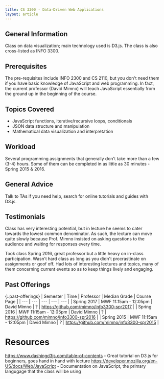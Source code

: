 ```yaml
---
title: CS 3300 - Data-Driven Web Applications
layout: article
---
```


## General Information

Class on data visualization; main technology used is D3.js. The class is also cross-listed as INFO 3300. 

## Prerequisites

The pre-requisites include INFO 2300 and CS 2110, but you don't need them if you have basic knowledge of JavaScript and web programming. In fact, the current professor (David Mimno) will teach JavaScript essentially from the ground up in the beginning of the course.

## Topics Covered

  - JavaScript functions, iterative/recursive loops, conditionals
  - JSON data structure and manipulation
  - Mathematical data visualization and interpretation

## Workload

Several programming assignments that generally don't take more than a few (3-4) hours. Some of them can be completed in as little as 30 minutes - Spring 2015 & 2016.

## General Advice

Talk to TAs if you need help, search for online tutorials and guides with D3.js.

## Testimonials

Class has very interesting potential, but in lecture he seems to cater towards the lowest common denominator. As such, the lecture can move quite slowly because Prof. Mimno insisted on asking questions to the audience and waiting for responses every time.

Took class Spring 2016, great professor but a little heavy on in-class participation. Wasn't hard class as long as you didn't procrastinate on assignments or goof off. Had lots of interesting lectures and topics, many of them concerning current events so as to keep things lively and engaging.

## Past Offerings

{:.past-offerings}
| Semester | Time | Professor | Median Grade | Course Page |
| --- | --- | --- | --- | --- |
| Spring 2017 | MWF 11:15am - 12:05pm | David Mimno | ? | https://github.com/mimno/info3300-spr2017 |
| Spring 2016 | MWF 11:15am - 12:05pm | David Mimno | ? | https://github.com/mimno/info3300-spr2016 |
| Spring 2015 | MWF 11:15am - 12:05pm | David Mimno | ? | https://github.com/mimno/info3300-spr2015 |

# Resources

https://www.dashingd3js.com/table-of-contents - Great tutorial on D3.js for beginners, goes hand in hand with lecture
https://developer.mozilla.org/en-US/docs/Web/JavaScript - Documentation on JavaScript, the primary langugage that the class will be using
